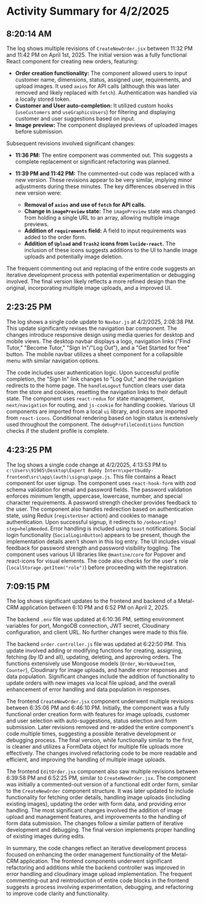 # Activity Summary for 4/2/2025

## 8:20:14 AM
The log shows multiple revisions of `CreateNewOrder.jsx` between 11:32 PM and 11:42 PM on April 1st, 2025.  The initial version was a fully functional React component for creating new orders, featuring:

* **Order creation functionality:**  The component allowed users to input customer name, dimensions, status, assigned user, requirements, and upload images.  It used `axios` for API calls (although this was later removed and likely replaced with `fetch`).  Authentication was handled via a locally stored token.
* **Customer and User auto-completion:** It utilized custom hooks (`useCustomers` and `useGraphicsUsers`) for filtering and displaying customer and user suggestions based on input.
* **Image preview:**  The component displayed previews of uploaded images before submission.

Subsequent revisions involved significant changes:

* **11:36 PM:** The entire component was commented out. This suggests a complete replacement or significant refactoring was planned.
* **11:39 PM and 11:42 PM:**  The commented-out code was replaced with a new version.  These revisions appear to be very similar, implying minor adjustments during these minutes. The key differences observed in this new version were:

    * **Removal of `axios` and use of `fetch` for API calls.**
    * **Change in `imagePreview` state:**  The `imagePreview` state was changed from holding a single URL to an array, allowing multiple image previews.
    * **Addition of `requirements` field:** A field to input requirements was added to the order form.
    * **Addition of `Upload` and `Trash2` icons from `lucide-react`.**  The inclusion of these icons suggests additions to the UI to handle image uploads and potentially image deletion.


The frequent commenting out and replacing of the entire code suggests an iterative development process with potential experimentation or debugging involved. The final version likely reflects a more refined design than the original, incorporating multiple image uploads, and a improved UI.


## 2:23:25 PM
The log shows a single code update to `Navbar.js` at 4/2/2025, 2:08:38 PM.  This update significantly revises the navigation bar component.  The changes introduce responsive design using media queries for desktop and mobile views.  The desktop navbar displays a logo, navigation links ("Find Tutor," "Become Tutor," "Sign In"/"Log Out"), and a "Get Started for free" button.  The mobile navbar utilizes a sheet component for a collapsible menu with similar navigation options.

The code includes user authentication logic.  Upon successful profile completion, the "Sign In" link changes to "Log Out," and the navigation redirects to the home page.  The  `handleLogout` function clears user data from the store and cookies, resetting the navigation links to their default state.  The component uses `react-redux` for state management, `next/navigation` for routing, and `js-cookie` for handling cookies.  Various UI components are imported from a local `ui` library,  and  icons are imported from `react-icons`.  Conditional rendering based on login status is extensively used throughout the component.  The `debugProfileConditions` function checks if the student profile is complete.


## 4:23:25 PM
The log shows a single code change at 4/2/2025, 4:13:53 PM to `c:\Users\91965\Desktop\Expert Buddy Intern\xpertbuddy-frontend\src\app\(auth)\signup\page.js`.  This file contains a React component for user signup.  The component uses `react-hook-form` with zod schema validation for email and password fields.  The password validation enforces minimum length, uppercase, lowercase, number, and special character requirements.  A password strength checker provides feedback to the user.  The component also handles redirection based on authentication state, using Redux (`registerUser` action) and cookies to manage authentication.  Upon successful signup, it redirects to `/onboarding?step=helpNeeded`. Error handling is included using `toast` notifications. Social login functionality (`SocialLoginButton`) appears to be present, though the implementation details aren't shown in this log entry.  The UI includes visual feedback for password strength and password visibility toggling. The component uses various UI libraries like `@mantine/core` for Popover and react-icons for visual elements.  The code also checks for the user's role (`localStorage.getItem("role")`) before proceeding with the registration.


## 7:09:15 PM
The log shows significant updates to the frontend and backend of a Metal-CRM application between 6:10 PM and 6:52 PM on April 2, 2025.

The backend `.env` file was updated at 6:10:36 PM, setting environment variables for port, MongoDB connection, JWT secret, Cloudinary configuration, and client URL.  No further changes were made to this file.

The backend `order.controller.js` file was updated at 6:22:50 PM.  This update involved adding or modifying functions for creating, assigning, fetching (by ID and all), updating, deleting, and approving orders. The functions extensively use Mongoose models (`Order`, `WorkQueueItem`, `Counter`), Cloudinary for image uploads, and handle error responses and data population.  Significant changes include the addition of functionality to update orders with new images via local file upload, and the overall enhancement of error handling and data population in responses.

The frontend `CreateNewOrder.jsx` component underwent multiple revisions between 6:35:06 PM and 6:46:10 PM.  Initially, the component was a fully functional order creation form with features for image uploads, customer and user selection with auto-suggestions, status selection and form submission.  Later revisions removed and re-added the entire component's code multiple times, suggesting a possible iterative development or debugging process. The final version, while functionally similar to the first, is cleaner and utilizes a FormData object for multiple file uploads more effectively.  The changes involved refactoring code to be more readable and efficient, and improving the handling of multiple image uploads.


The frontend `EditOrder.jsx` component also saw multiple revisions between 6:39:58 PM and 6:52:25 PM, similar to `CreateNewOrder.jsx`.  The component was initially a commented-out version of a functional edit order form, similar to the `CreateNewOrder` component structure. It was later updated to include functionality for fetching order details, handling image uploads (including existing images), updating the order with form data, and providing error handling. The most significant changes involved the addition of image upload and management features, and improvements to the handling of form data submission. The changes follow a similar pattern of iterative development and debugging.  The final version implements proper handling of existing images during edits.

In summary, the code changes reflect an iterative development process focused on enhancing the order management functionality of the Metal-CRM application.  The frontend components underwent significant refactoring and additions while the backend controller was improved in error handling and cloudinary image upload implementation.  The frequent commenting-out and reintroduction of entire code blocks in the frontend suggests a process involving experimentation, debugging, and refactoring to improve code clarity and functionality.
